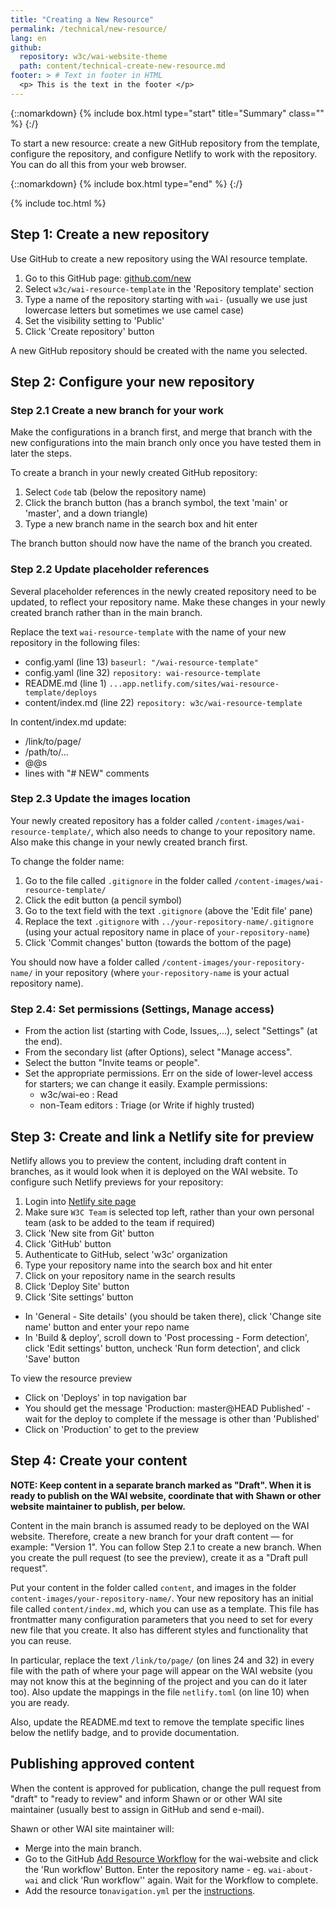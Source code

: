 ```yaml
---
title: "Creating a New Resource"
permalink: /technical/new-resource/
lang: en
github:
  repository: w3c/wai-website-theme
  path: content/technical-create-new-resource.md
footer: > # Text in footer in HTML
  <p> This is the text in the footer </p>
---
```


{::nomarkdown}
{% include box.html type="start" title="Summary" class="" %}
{:/}

To start a new resource: create a new GitHub repository from the template, configure the repository, and configure Netlify to work with the repository. You can do all this from your web browser.

{::nomarkdown}
{% include box.html type="end" %}
{:/}

{% include toc.html %}

## Step 1: Create a new repository

Use GitHub to create a new repository using the WAI resource template.

1. Go to this GitHub page: [github.com/new](https://github.com/new)
2. Select `w3c/wai-resource-template` in the 'Repository template' section
3. Type a name of the repository starting with `wai-` (usually we use just lowercase letters but sometimes we use camel case)
4. Set the visibility setting to 'Public'
5. Click 'Create repository' button

A new GitHub repository should be created with the name you selected.

## Step 2: Configure your new repository

### Step 2.1 Create a new branch for your work

Make the configurations in a branch first, and merge that branch with the new configurations into the main branch only once you have tested them in later the steps.

To create a branch in your newly created GitHub repository:

1. Select `Code` tab (below the repository name)
2. Click the branch button (has a branch symbol, the text 'main' or 'master', and a down triangle)
3. Type a new branch name in the search box and hit enter

The branch button should now have the name of the branch you created.

### Step 2.2 Update placeholder references

Several placeholder references in the newly created repository need to be updated, to reflect your repository name. Make these changes in your newly created branch rather than in the main branch.

Replace the text `wai-resource-template` with the name of your new repository in the following files:
- config.yaml (line 13) `baseurl: "/wai-resource-template"`
- config.yaml (line 32) `repository: wai-resource-template`
- README.md (line 1) `...app.netlify.com/sites/wai-resource-template/deploys`
- content/index.md (line 22) `repository: w3c/wai-resource-template`

In content/index.md update:
- /link/to/page/
- /path/to/...
- @@s
- lines with "# NEW" comments

### Step 2.3 Update the images location

Your newly created repository has a folder called `/content-images/wai-resource-template/`, which also needs to change to your repository name. Also make this change in your newly created branch first.

To change the folder name:

1. Go to the file called `.gitignore` in the folder called `/content-images/wai-resource-template/`
2. Click the edit button (a pencil symbol)
3. Go to the text field with the text `.gitignore` (above the 'Edit file' pane)
4. Replace the text `.gitignore` with `../your-repository-name/.gitignore` (using your actual repository name in place of `your-repository-name`)
5. Click 'Commit changes' button (towards the bottom of the page)

You should now have a folder called `/content-images/your-repository-name/` in your repository (where `your-repository-name` is your actual repository name).

### Step 2.4: Set permissions (Settings, Manage access)

- From the action list (starting with Code, Issues,...), select "Settings" (at the end).
- From the secondary list (after Options), select "Manage access".
- Select the button "Invite teams or people".
- Set the appropriate permissions. Err on the side of lower-level access for starters; we can change it easily. Example permissions:
   - w3c/wai-eo : Read
   - non-Team editors : Triage (or Write if highly trusted)

## Step 3: Create and link a Netlify site for preview

Netlify allows you to preview the content, including draft content in branches, as it would look when it is deployed on the WAI website. To configure such Netlify previews for your repository:

1. Login into [Netlify site page](https://app.netlify.com/teams/w3c/sites)
2. Make sure `W3C Team` is selected top left, rather than your own personal team (ask to be added to the team if required)
5. Click 'New site from Git' button
6. Click 'GitHub' button
7. Authenticate to GitHub, select 'w3c' organization
8. Type your repository name into the search box and hit enter
9. Click on your repository name in the search results
10. Click 'Deploy Site' button
11. Click 'Site settings' button
   - In 'General - Site details' (you should be taken there), click 'Change site name' button and enter your repo name
   - In 'Build & deploy', scroll down to 'Post processing - Form detection', click 'Edit settings' button, uncheck 'Run form detection', and click 'Save' button

To view the resource preview

- Click on 'Deploys' in top navigation bar
- You should get the message 'Production: master@HEAD Published' - wait for the deploy to complete if the message is other than 'Published'
- Click on 'Production' to get to the preview

## Step 4: Create your content

**NOTE: Keep content in a separate branch marked as "Draft". When it is ready to publish on the WAI website, coordinate that with Shawn or other website maintainer to publish, per below.**

Content in the main branch is assumed ready to be deployed on the WAI website. Therefore, create a new branch for your draft content &mdash; for example: "Version 1". You can follow Step 2.1 to create a new branch. When you create the pull request (to see the preview), create it as a "Draft pull request".

Put your content in the folder called `content`, and images in the folder `content-images/your-repository-name/`. Your new repository has an initial file called `content/index.md`, which you can use as a template. This file has frontmatter many configuration parameters that you need to set for every new file that you create. It also has different styles and functionality that you can reuse.

In particular, replace the text `/link/to/page/` (on lines 24 and 32) in every file with the path of where your page will appear on the WAI website (you may not know this at the beginning of the project and you can do it later too). Also update the mappings in the file `netlify.toml` (on line 10) when you are ready.

Also, update the README.md text to remove the template specific lines below the netlify badge, and to provide documentation.

## Publishing approved content

When the content is approved for publication, change the pull request from "draft" to "ready to review" and inform Shawn or or other WAI site maintainer (usually best to assign in GitHub and send e-mail).

Shawn or other WAI site maintainer will:
* Merge into the main branch.
* Go to the GitHub [Add Resource Workflow](https://github.com/w3c/wai-website/actions?query=workflow%3A%22Add+Resource%22) for the wai-website and click the 'Run workflow' Button. Enter the repository name - eg. `wai-about-wai` and click 'Run workflow'' again. Wait for the Workflow to complete.
* Add the resource to`navigation.yml` per the [instructions](../navigation).

